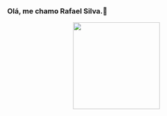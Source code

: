 
### Olá, me chamo Rafael Silva.👋

<div align="center">
<img src="https://c.tenor.com/4SzhSb7-xp8AAAAd/construcao-under-construction.gif alt="200" width="200"" />
